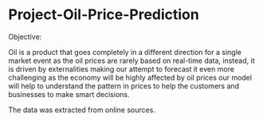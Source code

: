 # Project-Oil-Price-Prediction

Objective:

Oil is a product that goes completely in a different direction for a single market event as the oil prices are rarely based on real-time data, instead, it is driven by externalities making our attempt to forecast it even more challenging as the economy will be highly affected by oil prices our model will help to understand the pattern in prices to help the customers and businesses to make smart decisions.

The data was extracted from online sources.
